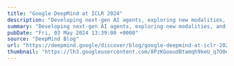```yaml
---
title: "Google DeepMind at ICLR 2024"
description: "Developing next-gen AI agents, exploring new modalities, and pioneering foundational learning"
summary: "Developing next-gen AI agents, exploring new modalities, and pioneering foundational learning"
pubDate: "Fri, 03 May 2024 13:39:00 +0000"
source: "DeepMind Blog"
url: "https://deepmind.google/discover/blog/google-deepmind-at-iclr-2024/"
thumbnail: "https://lh3.googleusercontent.com/8PzKGooudBtamqh9keU_q7O0ex5XxGgIIK3BKQNAVEV6WDzIkfadsbNPhU0QCg5PurFGnAOSOClrM9dQHIGvOEe9MPluA5uhyFcun3FvNMBfPI63mWk=w1200-h630-n-nu"
---
```


